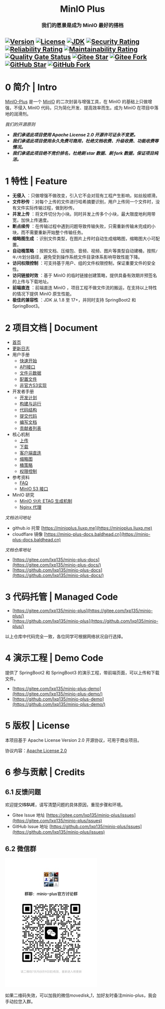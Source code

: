 <h1 align="center">MinIO Plus</h1>
<h3 align="center">我们的愿景是成为 MinIO 最好的搭档</h3>

[![Version](https://img.shields.io/maven-central/v/me.liuxp/minio-plus-core)](https://central.sonatype.com/search?q=me.liuxp.minio-plus-all-spring-boot-starter)
[![License](https://img.shields.io/badge/license-Apache%202-green)](https://www.apache.org/licenses/LICENSE-2.0)
[![JDK](https://img.shields.io/badge/JDK-8+-red)](https://www.oracle.com/technetwork/java/javase/downloads/index.html)
[![Security Rating](https://sonarcloud.io/api/project_badges/measure?project=lxp135_minio-plus&metric=security_rating)](https://sonarcloud.io/dashboard?id=lxp135_minio-plus)
[![Reliability Rating](https://sonarcloud.io/api/project_badges/measure?project=lxp135_minio-plus&metric=reliability_rating)](https://sonarcloud.io/dashboard?id=lxp135_minio-plus)
[![Maintainability Rating](https://sonarcloud.io/api/project_badges/measure?project=lxp135_minio-plus&metric=sqale_rating)](https://sonarcloud.io/dashboard?id=lxp135_minio-plus)
[![Quality Gate Status](https://sonarcloud.io/api/project_badges/measure?project=lxp135_minio-plus&metric=alert_status)](https://sonarcloud.io/dashboard?id=lxp135_minio-plus)
[![Gitee Star](https://gitee.com/lxp135/minio-plus/badge/star.svg?theme=dark)](https://gitee.com/lxp135/minio-plus)
[![Gitee Fork](https://gitee.com/lxp135/minio-plus/badge/fork.svg?theme=dark)](https://gitee.com/lxp135/minio-plus)
[![GitHub Star](https://img.shields.io/github/stars/lxp135/minio-plus?style=social)](href="https://github.com/lxp135/minio-plus)
[![GitHub Fork](https://img.shields.io/github/forks/lxp135/minio-plus?style=social)](href="https://github.com/lxp135/minio-plus)
---

# 0 简介 | Intro

[MinIO-Plus](https://gitee.com/lxp135/minio-plus/) 是一个 [MinIO](https://github.com/minio/minio) 的二次封装与增强工具，在
MinIO 的基础上只做增强，不侵入 MinIO 代码，只为简化开发、提高效率而生。成为 MinIO 在项目中落地的润滑剂。

*我们的开源原则*

* ***我们承诺此项目使用 Apache License 2.0 开源许可证永不变更。***
* ***我们承诺此项目使用永久免费可商用，杜绝文档收费、升级收费、功能收费等情况。***
* ***我们承诺此项目绝不竞价排名，杜绝刷 star 数据、刷 fork 数据，保证项目纯洁。***

# 1 特性 | Feature

* **无侵入** ：只做增强不做改变，引入它不会对现有工程产生影响，如丝般顺滑。
* **文件秒传** ：对每个上传的文件进行哈希摘要识别，用户上传同一个文件时，没有文件实际传输过程，做到秒传。
* **并发上传** ：将文件切分为小块。同时并发上传多个小块，最大限度地利用带宽，加快上传速度。
* **断点续传** ：在传输过程中遇到问题导致传输失败，只需重新传输未完成的小块，而不需要重新开始整个传输任务。
* **缩略图生成** ：识别文件类型，在图片上传时自动生成缩略图，缩略图大小可配置。
* **自动桶策略** ：按照文档、压缩包、音频、视频、图片等类型自动建桶，按照`/年/月`划分路径，避免受到操作系统文件目录体系影响导致性能下降。
* **访问权限控制** ：可支持基于用户、组的文件权限控制，保证重要文件的安全性。
* **访问链接时效** ：基于 MinIO 的临时链接创建策略，提供具备有效期并预签名的上传与下载地址。
* **前端直连** ：前端直连 MinIO ，项目工程不做文件流的搬运，在支持以上特性的情况下提供 MinIO 原生性能。
* **极佳的兼容性** ：JDK 从 1.8 至 17+，并同时支持 SpringBoot2 和 SpringBoot3。

# 2 项目文档 | Document

* [首页](https://minioplus.liuxp.me/guide/intro.html)
* [更新日志](https://minioplus.liuxp.me/guide/released.html)
* 用户手册
  - [快速开始](https://minioplus.liuxp.me/guide/user/quick-start.html)
  - [API接口](https://minioplus.liuxp.me/guide/user/api.html)
  - [文件元数据](https://minioplus.liuxp.me/guide/user/db.html)
  - [配置文件](https://minioplus.liuxp.me/guide/user/config.html)
  - [非官方S3实现](https://minioplus.liuxp.me/guide/user/custom.html)
* 开发者手册
  - [开发计划](https://minioplus.liuxp.me/guide/developers/plan.html)
  - [构建与运行](https://minioplus.liuxp.me/guide/developers/building.html)
  - [代码结构](https://minioplus.liuxp.me/guide/developers/framework.html)
  - [提交代码](https://minioplus.liuxp.me/guide/developers/writing-code.html)
  - [编写文档](https://minioplus.liuxp.me/guide/developers/writing-documents.html)
  - [贡献者列表](https://minioplus.liuxp.me/guide/developers/contributors.html)
* 核心机制
  - [上传](https://minioplus.liuxp.me/guide/core/upload.html)
  - [下载](https://minioplus.liuxp.me/guide/core/download.html)
  - [客户端直连](https://minioplus.liuxp.me/guide/core/direct.html)
  - [缩略图](https://minioplus.liuxp.me/guide/core/preview.html)
  - [桶策略](https://minioplus.liuxp.me/guide/core/bucket.html)
  - [权限控制](https://minioplus.liuxp.me/guide/core/auth.html)
* 参考资料
  - [FAQ](https://minioplus.liuxp.me/guide/references/faq.html)
  - [MinIO S3 接口](https://minioplus.liuxp.me/guide/references/minio-s3-api.html)
* MinIO 研究
  - [MinIO 分片 ETAG 生成机制](https://minioplus.liuxp.me/guide/study/etag.html)
  - [Nginx 代理](https://minioplus.liuxp.me/guide/study/proxy.html)

*文档访问地址*

* github.io 托管 [https://minioplus.liuxp.me](https://minioplus.liuxp.me)
* cloudflare 镜像 [https://minio-plus-docs.baldhead.cn](https://minio-plus-docs.baldhead.cn)

*文档仓库地址*

* [https://gitee.com/lxp135/minio-plus-docs](https://gitee.com/lxp135/minio-plus-docs/)
* [https://github.com/lxp135/minio-plus-docs](https://github.com/lxp135/minio-plus-docs/)

# 3 代码托管 | Managed Code

* [https://gitee.com/lxp135/minio-plus](https://gitee.com/lxp135/minio-plus/)
* [https://github.com/lxp135/minio-plus](https://github.com/lxp135/minio-plus/)

以上仓库中代码完全一致，各位同学可根据网络状况自行选择。

# 4 演示工程 | Demo Code

提供了 SpringBoot2 和 SpringBoot3 的演示工程，带前端页面，可以上传和下载文件。

* [https://gitee.com/lxp135/minio-plus-demo](https://gitee.com/lxp135/minio-plus-demo/)
* [https://github.com/lxp135/minio-plus-demo](https://github.com/lxp135/minio-plus-demo/)

# 5 版权 | License

本项目基于 Apache License Version 2.0 开源协议，可用于商业项目。

协议内容：[Apache License 2.0](https://www.apache.org/licenses/LICENSE-2.0)

# 6 参与贡献 | Credits

## 6.1 反馈问题

欢迎提交**ISSUE**，请写清楚问题的具体原因，重现步骤和环境。

* Gitee Issue 地址 [https://gitee.com/lxp135/minio-plus/issues](https://gitee.com/lxp135/minio-plus/issues)
* GitHub Issue 地址 [https://github.com/lxp135/minio-plus/issues](https://github.com/lxp135/minio-plus/issues)

## 6.2 微信群

![微信群](wechat_group.jpg)

如果二维码失效，可以加我的微信*movedisk_1*，加好友时备注minio-plus，我会手动拉您入群。